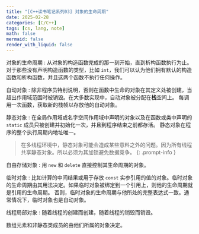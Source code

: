 ```yaml
---
title: "[C++读书笔记系列03] 对象的生命周期"
date: 2025-02-28
categories: [C/C++]
tags: [cs, lang, note]
math: false
mermaid: false
render_with_liquid: false
---
```


对象的生命周期
: 从对象的构造函数完成的那一刻开始，直到析构函数执行为止。对于那些没有声明构造函数的类型，比如 `int`，我们可以认为他们拥有默认的构造函数和析构函数，并且这两个函数不执行任何操作。

自动对象
: 除非程序员特别说明，否则在函数中生命的对象在其定义处被创建，当超出作用域范围时被销毁。在大多数实现中，自动对象被分配在**栈**空间上。
每调用一次函数，获取新的栈帧以存放他的自动对象。

静态对象
: 在全局作用域或名字空间作用域中声明的对象以及在函数或类中声明的 `static` 成员只被创建并初始化一次，并且到程序结束之前都存活。
静态对象在程序的整个执行周期内地址唯一。

> 在多线程环境中，静态对象可能会造成某些意料之外的问题。因为所有线程共享静态对象。所以必须为其加锁避免数据竞争。
{: .prompt-info }

自由存储对象
: 用 `new` 和 `delete` 直接控制其生命周期的对象。

临时对象
: 比如计算的中间结果或用于存放 `const` 实参引用的值的对象。临时对象的生命周期由其用法决定。如果临时对象被绑定到一个引用上，则他的生命周期就是引用的生命周期。
否则，临时对象的生命周期与他所处的完整表达式一致。通常情况下，临时对象也是自动对象。

线程局部对象
: 随着线程的创建而创建，随着线程的销毁而销毁。

数组元素和非静态类成员的由他们所属的对象决定。

